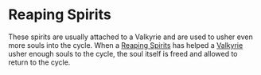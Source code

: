 # Reaping Spirits

These spirits are usually attached to a Valkyrie and are used to usher even more souls into the cycle. When a [Reaping Spirits](Reaping%20Spirits%2011975a22781a8017aa37de7efcabb9f5.md) has helped a [Valkyrie](Valkyrie%20b6834bbbb4e7493d8ea8bfdf30f183ec.md) usher enough souls to the cycle, the soul itself is freed and allowed to return to the cycle.